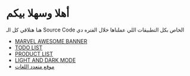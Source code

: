 <h1>أهلا وسهلا بيكم </h1>
<p>هنا هتلاقي كل الـ Source Code الخاص بكل التطبيقات اللي عملناها خلال الفتره دي</p>
<ul>
  <li>
    <a href="https://www.youtube.com/watch?v=susZNQwp2gQ&list=PLxRvAw0S16C4QdxQkcIuKTTPyHL-BwkzP">MARVEL AWESOME BANNER</a>
  </li>
  <li>
    <a href="https://www.youtube.com/watch?v=LMjvGJznU-I&list=PLxRvAw0S16C4QdxQkcIuKTTPyHL-BwkzP&index=2">TODO LIST</a>
  </li>
  <li>
    <a href="https://www.youtube.com/watch?v=uObg8eQGER4&list=PLxRvAw0S16C4QdxQkcIuKTTPyHL-BwkzP&index=3">PRODUCT LIST</a>
  </li>
  <li>
    <a href="https://www.youtube.com/watch?v=ku9d-ZB54Z0&list=PLxRvAw0S16C4QdxQkcIuKTTPyHL-BwkzP&index=4">LIGHT AND DARK MODE</a>
  </li>
  <li>
    <a href="https://www.youtube.com/watch?v=z6agrXmMx50&list=PLxRvAw0S16C4QdxQkcIuKTTPyHL-BwkzP&index=5">موقع متعدد اللغات</a>
  </li>
</ul>
<img src=""/>
